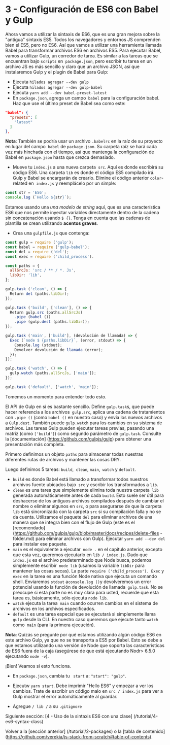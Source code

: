 # 3 - Configuración de ES6 con Babel y Gulp

Ahora vamos a utilizar la sintaxis de ES6, que es una gran mejora sobre la "antigua" sintaxis ES5. Todos los navegadores y entornos JS comprenden bien el ES5, pero no ES6. Así que vamos a utilizar una herramienta llamada Babel para transformar archivos ES6 en archivos ES5. Para ejecutar Babel, vamos a utilizar Gulp, un corredor de tarea. Es similar a las tareas que se encuentran bajo `scripts` en` package.json`, pero escribir tu tarea en un archivo JS es más sencillo y claro que un archivo JSON, así que instalaremos Gulp y el plugin de Babel para Gulp:

- Ejecuta `hilados agregar --dev gulp`
- Ejecuta `hilados agregar --dev gulp-babel`
- Ejecuta `yarn add --dev babel-preset-latest`
- En `package.json`, agrega un campo` babel` para la configuración babel. Haz que use el último preset de Babel sea como este:

```json
"babel": {
  "presets": [
    "latest"
  ]
},
```

**Nota**: También se podría usar un archivo `.babelrc` en la raíz de su proyecto en lugar del campo` babel` de `package.json`. Su carpeta raíz se hará cada vez más hinchada con el tiempo, así que mantenga la configuración de Babel en `package.json` hasta que crezca demasiado.

- Mueve tu `index.js` a una nueva carpeta` src`. Aquí es donde escribirá su código ES6. Una carpeta `lib` es donde el código ES5 compilado irá. Gulp y Babel se encargarán de crearlo. Elimine el código anterior `color`-related en` index.js` y reemplácelo por un simple:

```javascript
const str = 'ES6';
console.log (`Hello ${str}`);
```

Estamos usando una *una modelo de string* aquí, que es una característica ES6 que nos permite inyectar variables directamente dentro de la cadena sin concatenación usando `$ {}`. Tenga en cuenta que las cadenas de plantilla se crean utilizando **acentos graves**.

- Crea una `gulpfile.js` que contenga:

```javascript
const gulp = require ('gulp');
const babel = require ('gulp-babel');
const del = require ('del');
const exec = require ('child_process').

const paths = {
  allSrcJs: 'src / ** / *. Js',
  libDir: 'lib',
};

gulp.task ('clean', () => {
  Return del (paths.libDir);
});

gulp.task ('build', ['clean'], () => {
  Return gulp.src (paths.allSrcJs)
    .pipe (babel ())
    .pipe (gulp.dest (paths.libDir));
});

gulp.task ('main', ['build'], (devolución de llamada) => {
  Exec (`node $ {paths.libDir}`, (error, stdout) => {
    Console.log (stdout);
    Devolver devolución de llamada (error);
  });
});

gulp.task ('watch', () => {
  gulp.watch (paths.allSrcJs, ['main']);
});

gulp.task ('default', ['watch', 'main']);

```

Tomemos un momento para entender todo esto.

El API de Gulp en sí es bastante sencillo. Define `gulp.task`s, que puede hacer referencia a los archivos` gulp.src`, aplica una cadena de tratamientos con `.pipe ()` (como `babel ()` en nuestro caso) y envía los nuevos archivos a `Gulp.dest`. También puede `gulp.watch` para los cambios en su sistema de archivos. Las tareas Gulp pueden ejecutar tareas previas, pasando una matriz (como `['build']`) como segundo parámetro de `gulp.task`. Consulte la [documentación] (https://github.com/gulpjs/gulp) para obtener una presentación más completa.

Primero definimos un objeto `paths` para almacenar todas nuestras diferentes rutas de archivos y mantener las cosas DRY.

Luego definimos 5 tareas: `build`,` clean`, `main`,` watch` y `default`.

- `build` es donde Babel está llamado a transformar todos nuestros archivos fuente ubicados bajo` src` y escribir los transformados a `lib`.
- `clean` es una tarea que simplemente elimina toda nuestra carpeta` lib` generada automáticamente antes de cada `build`. Esto suele ser útil para deshacerse de los antiguos archivos compilados después de cambiar el nombre o eliminar algunos en `src`, o para asegurarse de que la carpeta` lib` está sincronizada con la carpeta `src` si su compilación falla y no se da cuenta. Utilizamos el paquete `del` para eliminar archivos de una manera que se integra bien con el flujo de Gulp (este es el [recomendado] (https://github.com/gulpjs/gulp/blob/master/docs/recipes/delete-files -folder.md) para eliminar archivos con Gulp). Ejecutar `yarn add --dev del` para instalar ese paquete.
- `main` es el equivalente a ejecutar` node .` en el capítulo anterior, excepto que esta vez, queremos ejecutarlo en `lib / index.js`. Dado que `index.js` es el archivo predeterminado que Node busca, podemos simplemente escribir` node lib` (usamos la variable `libDir` para mantener las cosas secas). La parte `require ('child_process'). Exec` y` exec` en la tarea es una función Node nativa que ejecuta un comando shell. Enviaremos `stdout` a` console.log () `y devolveremos un error potencial usando la función de devolución de llamada` gulp.task`. No se preocupe si esta parte no es muy clara para usted, recuerde que esta tarea es, básicamente, sólo ejecuta `nodo lib`.
- `watch` ejecuta la tarea` main` cuando ocurren cambios en el sistema de archivos en los archivos especificados.
- `default` es una tarea especial que se ejecutará si simplemente llama` gulp` desde la CLI. En nuestro caso queremos que ejecute tanto `watch` como` main` (para la primera ejecución).

**Nota**: Quizás se pregunte por qué estamos utilizando algún código ES6 en este archivo Gulp, ya que no se transporta a ES5 por Babel. Esto se debe a que estamos utilizando una versión de Node que soporta las características de ES6 fuera de la caja (asegúrese de que está ejecutando Nodr> 6.5.0 ejecutando `node -v`).

¡Bien! Veamos si esto funciona.

- En `package.json`, cambia tu ` start` a: `"start": "gulp"`.
- Ejecutw `yarn start`. Debe imprimir "Hello ES6" y empezar a ver los cambios. Trate de escribir un código malo en `src / index.js` para ver a Gulp mostrar el error automáticamente al guardar.

- Agregue `/ lib /` a su `.gitignore`

Siguiente sección: [4 - Uso de la sintaxis ES6 con una clase] (/tutorial/4-es6-syntax-class)

Volver a la [sección anterior] (/tutorial/2-packages) o la [tabla de contenido] (https://github.com/verekia/js-stack-from-scratch#table-of-contents).
